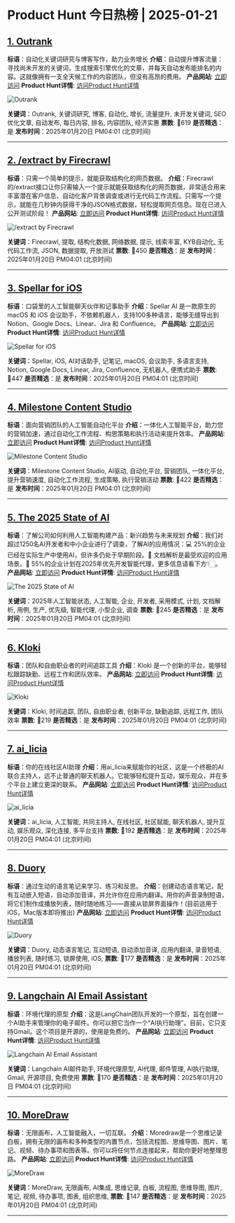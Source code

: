 # Product Hunt 今日热榜 | 2025-01-21

## [1. Outrank](https://www.producthunt.com/posts/outrank?utm_campaign=producthunt-api&utm_medium=api-v2&utm_source=Application%3A+phtrends+%28ID%3A+147529%29)
**标语**：自动化关键词研究与博客写作，助力业务增长
**介绍**：自动提升博客流量：寻找尚未开发的关键词，生成搜索引擎优化的文章，并每天自动发布能排名的内容。这就像拥有一支全天候工作的内容团队，但没有高昂的费用。
**产品网站**: [立即访问](https://www.producthunt.com/r/6EUO3XNGQ65VWQ?utm_campaign=producthunt-api&utm_medium=api-v2&utm_source=Application%3A+phtrends+%28ID%3A+147529%29)
**Product Hunt详情**: [访问Product Hunt详情](https://www.producthunt.com/posts/outrank?utm_campaign=producthunt-api&utm_medium=api-v2&utm_source=Application%3A+phtrends+%28ID%3A+147529%29)

![Outrank](https://ph-files.imgix.net/e4456c85-a1ab-45ea-ba7d-d0830fa4bd15.jpeg?auto=format&fit=crop&frame=1&h=512&w=1024)

**关键词**：Outrank, 关键词研究, 博客, 自动化, 增长, 流量提升, 未开发关键词, SEO优化文章, 自动发布, 每日内容, 排名, 内容团队, 经济实惠
**票数**: 🔺619
**是否精选**：是
**发布时间**：2025年01月20日 PM04:01 (北京时间)

---

## [2. /extract by Firecrawl](https://www.producthunt.com/posts/extract-by-firecrawl?utm_campaign=producthunt-api&utm_medium=api-v2&utm_source=Application%3A+phtrends+%28ID%3A+147529%29)
**标语**：只需一个简单的提示，就能获取结构化的网页数据。
**介绍**：Firecrawl的/extract接口让你只需输入一个提示就能获取结构化的网页数据，非常适合用来丰富潜在客户信息、自动化客户背景调查或进行无代码工作流程。只需写一个提示，就能在几秒钟内获得干净的JSON格式数据，轻松提取网页信息。现在已进入公开测试阶段！
**产品网站**: [立即访问](https://www.producthunt.com/r/JY7MQE32IVLNMT?utm_campaign=producthunt-api&utm_medium=api-v2&utm_source=Application%3A+phtrends+%28ID%3A+147529%29)
**Product Hunt详情**: [访问Product Hunt详情](https://www.producthunt.com/posts/extract-by-firecrawl?utm_campaign=producthunt-api&utm_medium=api-v2&utm_source=Application%3A+phtrends+%28ID%3A+147529%29)

![/extract by Firecrawl](https://ph-files.imgix.net/9eb9bc99-5ee8-45dc-b0b2-c78ee8949bfd.png?auto=format&fit=crop&frame=1&h=512&w=1024)

**关键词**：Firecrawl, 提取, 结构化数据, 网络数据, 提示, 线索丰富, KYB自动化, 无代码工作流, JSON, 数据提取, 开放测试
**票数**: 🔺450
**是否精选**：是
**发布时间**：2025年01月20日 PM04:01 (北京时间)

---

## [3. Spellar for iOS](https://www.producthunt.com/posts/spellar-for-ios-3?utm_campaign=producthunt-api&utm_medium=api-v2&utm_source=Application%3A+phtrends+%28ID%3A+147529%29)
**标语**：口袋里的人工智能聊天伙伴和记事助手
**介绍**：Spellar AI 是一款原生的 macOS 和 iOS 会议助手，不依赖机器人，支持100多种语言，能够无缝导出到 Notion、Google Docs、Linear、Jira 和 Confluence。
**产品网站**: [立即访问](https://www.producthunt.com/r/5GT5HSVRUF346D?utm_campaign=producthunt-api&utm_medium=api-v2&utm_source=Application%3A+phtrends+%28ID%3A+147529%29)
**Product Hunt详情**: [访问Product Hunt详情](https://www.producthunt.com/posts/spellar-for-ios-3?utm_campaign=producthunt-api&utm_medium=api-v2&utm_source=Application%3A+phtrends+%28ID%3A+147529%29)

![Spellar for iOS](https://ph-files.imgix.net/ae4000e8-3fba-4aa0-864e-872813a6a75f.png?auto=format&fit=crop&frame=1&h=512&w=1024)

**关键词**：Spellar, iOS, AI对话助手, 记笔记, macOS, 会议助手, 多语言支持, Notion, Google Docs, Linear, Jira, Confluence, 无机器人, 便携式助手
**票数**: 🔺447
**是否精选**：是
**发布时间**：2025年01月20日 PM04:01 (北京时间)

---

## [4. Milestone Content Studio](https://www.producthunt.com/posts/milestone-content-studio?utm_campaign=producthunt-api&utm_medium=api-v2&utm_source=Application%3A+phtrends+%28ID%3A+147529%29)
**标语**：面向营销团队的人工智能自动化平台
**介绍**：一体化人工智能平台，助力您的营销加速，通过自动化工作流程、构思策略和执行活动来提升效率。
**产品网站**: [立即访问](https://www.producthunt.com/r/2TPSTQOF6XOUXN?utm_campaign=producthunt-api&utm_medium=api-v2&utm_source=Application%3A+phtrends+%28ID%3A+147529%29)
**Product Hunt详情**: [访问Product Hunt详情](https://www.producthunt.com/posts/milestone-content-studio?utm_campaign=producthunt-api&utm_medium=api-v2&utm_source=Application%3A+phtrends+%28ID%3A+147529%29)

![Milestone Content Studio](https://ph-files.imgix.net/b1de781b-625c-43bd-88a5-7716a1fe51c8.jpeg?auto=format&fit=crop&frame=1&h=512&w=1024)

**关键词**：Milestone Content Studio, AI驱动, 自动化平台, 营销团队, 一体化平台, 提升营销速度, 自动化工作流程, 生成策略, 执行营销活动
**票数**: 🔺422
**是否精选**：是
**发布时间**：2025年01月20日 PM04:01 (北京时间)

---

## [5. The 2025 State of AI](https://www.producthunt.com/posts/the-2025-state-of-ai?utm_campaign=producthunt-api&utm_medium=api-v2&utm_source=Application%3A+phtrends+%28ID%3A+147529%29)
**标语**：了解公司如何利用人工智能构建产品：新兴趋势与未来规划
**介绍**：我们对超过1250名AI开发者和中小企业进行了调查，了解AI的应用情况：💻 25%的企业已经在实际生产中使用AI，但许多仍处于早期阶段。📃 文档解析是最受欢迎的应用场景。🤖 55%的企业计划在2025年优先开发智能代理，更多信息请看下方👇🏻。
**产品网站**: [立即访问](https://www.producthunt.com/r/3FKELFDUMUATMY?utm_campaign=producthunt-api&utm_medium=api-v2&utm_source=Application%3A+phtrends+%28ID%3A+147529%29)
**Product Hunt详情**: [访问Product Hunt详情](https://www.producthunt.com/posts/the-2025-state-of-ai?utm_campaign=producthunt-api&utm_medium=api-v2&utm_source=Application%3A+phtrends+%28ID%3A+147529%29)

![The 2025 State of AI](https://ph-files.imgix.net/48be621e-27a4-47fc-b36e-e272bc4e10c0.png?auto=format&fit=crop&frame=1&h=512&w=1024)

**关键词**：2025年人工智能状态, 人工智能, 企业, 开发者, 采用模式, 计划, 文档解析, 用例, 生产, 优先级, 智能代理, 小型企业, 调查
**票数**: 🔺245
**是否精选**：是
**发布时间**：2025年01月20日 PM04:01 (北京时间)

---

## [6. Kloki](https://www.producthunt.com/posts/kloki?utm_campaign=producthunt-api&utm_medium=api-v2&utm_source=Application%3A+phtrends+%28ID%3A+147529%29)
**标语**：团队和自由职业者的时间追踪工具
**介绍**：Kloki 是一个创新的平台，能够轻松跟踪缺勤、远程工作和团队效率。
**产品网站**: [立即访问](https://www.producthunt.com/r/6D2D4XFSX6HAHO?utm_campaign=producthunt-api&utm_medium=api-v2&utm_source=Application%3A+phtrends+%28ID%3A+147529%29)
**Product Hunt详情**: [访问Product Hunt详情](https://www.producthunt.com/posts/kloki?utm_campaign=producthunt-api&utm_medium=api-v2&utm_source=Application%3A+phtrends+%28ID%3A+147529%29)

![Kloki](https://ph-files.imgix.net/407e7e47-3814-4709-8bb5-9d9f3fe24c89.png?auto=format&fit=crop&frame=1&h=512&w=1024)

**关键词**：Kloki, 时间追踪, 团队, 自由职业者, 创新平台, 缺勤追踪, 远程工作, 团队效率
**票数**: 🔺219
**是否精选**：是
**发布时间**：2025年01月20日 PM04:01 (北京时间)

---

## [7. ai_licia](https://www.producthunt.com/posts/ai_licia-1?utm_campaign=producthunt-api&utm_medium=api-v2&utm_source=Application%3A+phtrends+%28ID%3A+147529%29)
**标语**：你的在线社区AI助理
**介绍**：用ai_licia来赋能你的社区，这是一个终极的AI联合主持人，远不止普通的聊天机器人。它能够轻松提升互动，娱乐观众，并在多个平台上建立更深的联系。
**产品网站**: [立即访问](https://www.producthunt.com/r/4EJJJDFHYBGDNX?utm_campaign=producthunt-api&utm_medium=api-v2&utm_source=Application%3A+phtrends+%28ID%3A+147529%29)
**Product Hunt详情**: [访问Product Hunt详情](https://www.producthunt.com/posts/ai_licia-1?utm_campaign=producthunt-api&utm_medium=api-v2&utm_source=Application%3A+phtrends+%28ID%3A+147529%29)

![ai_licia](https://ph-files.imgix.net/72fb046a-3055-4ae3-aff5-e05a68cdce91.png?auto=format&fit=crop&frame=1&h=512&w=1024)

**关键词**：ai_licia, 人工智能, 共同主持人, 在线社区, 社区赋能, 聊天机器人, 提升互动, 娱乐观众, 深化连接, 多平台支持
**票数**: 🔺192
**是否精选**：是
**发布时间**：2025年01月20日 PM04:01 (北京时间)

---

## [8. Duory](https://www.producthunt.com/posts/duory?utm_campaign=producthunt-api&utm_medium=api-v2&utm_source=Application%3A+phtrends+%28ID%3A+147529%29)
**标语**：通过生动的语言笔记来学习、练习和反思。
**介绍**：创建动态语言笔记，配有互动嵌入短语，自动添加音译，并允许你在应用内翻译。用你的声音录制短语，将它们制作成播放列表，随时随地练习——直接从锁屏界面操作！(目前适用于iOS，Mac版本即将推出)
**产品网站**: [立即访问](https://www.producthunt.com/r/FJYF5HKZ44MSFD?utm_campaign=producthunt-api&utm_medium=api-v2&utm_source=Application%3A+phtrends+%28ID%3A+147529%29)
**Product Hunt详情**: [访问Product Hunt详情](https://www.producthunt.com/posts/duory?utm_campaign=producthunt-api&utm_medium=api-v2&utm_source=Application%3A+phtrends+%28ID%3A+147529%29)

![Duory](https://ph-files.imgix.net/e1e933fb-cf7c-49d1-8db8-a2bcfc58d93c.jpeg?auto=format&fit=crop&frame=1&h=512&w=1024)

**关键词**：Duory, 动态语言笔记, 互动短语, 自动添加音译, 应用内翻译, 录音短语, 播放列表, 随时练习, 锁屏使用, iOS,
**票数**: 🔺177
**是否精选**：是
**发布时间**：2025年01月20日 PM04:01 (北京时间)

---

## [9. Langchain AI Email Assistant](https://www.producthunt.com/posts/langchain-ai-email-assistant?utm_campaign=producthunt-api&utm_medium=api-v2&utm_source=Application%3A+phtrends+%28ID%3A+147529%29)
**标语**：环境代理的原型
**介绍**：这是LangChain团队开发的一个原型，旨在创建一个AI助手来管理你的电子邮件。你可以把它当作一个“AI执行助理”。目前，它只支持Gmail。这个项目是开源的，使用是免费的。
**产品网站**: [立即访问](https://www.producthunt.com/r/BIU62CAQMUUQA5?utm_campaign=producthunt-api&utm_medium=api-v2&utm_source=Application%3A+phtrends+%28ID%3A+147529%29)
**Product Hunt详情**: [访问Product Hunt详情](https://www.producthunt.com/posts/langchain-ai-email-assistant?utm_campaign=producthunt-api&utm_medium=api-v2&utm_source=Application%3A+phtrends+%28ID%3A+147529%29)

![Langchain AI Email Assistant](https://ph-files.imgix.net/1a8262f1-fb4d-4ec3-9878-8c3246fe765e.png?auto=format&fit=crop&frame=1&h=512&w=1024)

**关键词**：Langchain AI邮件助手, 环境代理原型, AI代理, 邮件管理, AI执行助理, Gmail, 开源项目, 免费使用
**票数**: 🔺170
**是否精选**：是
**发布时间**：2025年01月20日 PM04:01 (北京时间)

---

## [10. MoreDraw](https://www.producthunt.com/posts/moredraw?utm_campaign=producthunt-api&utm_medium=api-v2&utm_source=Application%3A+phtrends+%28ID%3A+147529%29)
**标语**：无限画布，人工智能融入，一切互联。
**介绍**：Moredraw是一个思维记录白板，拥有无限的画布和多种类型的内置节点，包括流程图、思维导图、图片、笔记、视频、待办事项和图表等。你可以将任何节点连接起来，帮助你更好地整理思路。
**产品网站**: [立即访问](https://www.producthunt.com/r/CCLOB7EUSKLG7O?utm_campaign=producthunt-api&utm_medium=api-v2&utm_source=Application%3A+phtrends+%28ID%3A+147529%29)
**Product Hunt详情**: [访问Product Hunt详情](https://www.producthunt.com/posts/moredraw?utm_campaign=producthunt-api&utm_medium=api-v2&utm_source=Application%3A+phtrends+%28ID%3A+147529%29)

![MoreDraw](https://ph-files.imgix.net/76fa8a6c-39ec-441d-8e5b-ca4a1a9164ca.png?auto=format&fit=crop&frame=1&h=512&w=1024)

**关键词**：MoreDraw, 无限画布, AI集成, 思维记录, 白板, 流程图, 思维导图, 图片, 笔记, 视频, 待办事项, 图表, 组织思维,
**票数**: 🔺147
**是否精选**：是
**发布时间**：2025年01月20日 PM04:01 (北京时间)

---


